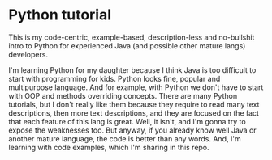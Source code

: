 # Python tutorial

This is my code-centric, example-based, description-less and no-bullshit intro to Python for experienced Java (and possible other mature langs) developers.

I'm learning Python for my daughter because I think Java is too difficult to start with programming for kids. Python looks fine, popular and multipurpose language. And for example, with Python we don't have to start with OOP and methods overriding concepts. There are many Python tutorials, but I don't really like them because they require to read many text descriptions, then more text descriptions, and they are focused on the fact that each feature of this lang is great. Well, it isn't, and I'm gonna try to expose the weaknesses too. But anyway, if you already know well Java or another mature language, the code is better than any words. And, I'm learning with code examples, which I'm sharing in this repo.

